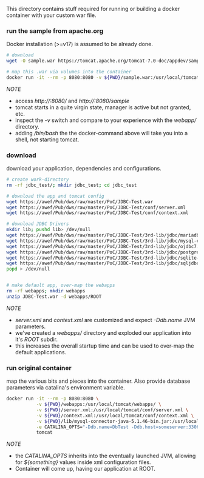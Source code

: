 This directory contains stuff required for running or building a docker container with your custom war file. 

### run the sample from apache.org
Docker installation (>=v17) is assumed to be already done.
```bash
# download
wget -O sample.war https://tomcat.apache.org/tomcat-7.0-doc/appdev/sample/sample.war

# map this .war via volumes into the container
docker run -it --rm -p 8080:8080 -v ${PWD}/sample.war:/usr/local/tomcat/webapps/sample.war tomcat:8.5.33-jre8
```
>
*NOTE*
- access _http://<ip>:8080/_ and _http://<ip>:8080/sample_ 
- tomcat starts in a quite virgin state, manager is active but not granted, etc.
- inspect the _-v_ switch and compare to your experience with the _webapp/_ directory.
- adding _/bin/bash_ the the docker-command above will take you into a shell, not starting tomcat.
> 

### download
download your application, dependencies and configurations.
```bash
# create work-directory
rm -rf jdbc_test/; mkdir jdbc_test; cd jdbc_test

# download the app and tomcat config
wget https://awef/Pub/dws/raw/master/PoC/JDBC-Test.war
wget https://awef/Pub/dws/raw/master/PoC/JDBC-Test/conf/server.xml
wget https://awef/Pub/dws/raw/master/PoC/JDBC-Test/conf/context.xml

# download JDBC Drivers
mkdir lib; pushd lib> /dev/null
wget https://awef/Pub/dws/raw/master/PoC/JDBC-Test/3rd-lib/jdbc/mariadb-java-client-1.2.3.jar
wget https://awef/Pub/dws/raw/master/PoC/JDBC-Test/3rd-lib/jdbc/mysql-connector-java-5.1.46-bin.jar
wget https://awef/Pub/dws/raw/master/PoC/JDBC-Test/3rd-lib/jdbc/ojdbc7.jar
wget https://awef/Pub/dws/raw/master/PoC/JDBC-Test/3rd-lib/jdbc/postgresql-42.2.2.jar
wget https://awef/Pub/dws/raw/master/PoC/JDBC-Test/3rd-lib/jdbc/sqlite-jdbc-3.23.1.jar
wget https://awef/Pub/dws/raw/master/PoC/JDBC-Test/3rd-lib/jdbc/sqljdbc42.jar
popd > /dev/null


# make default app, over-map the webapps
rm -rf webapps; mkdir webapps
unzip JDBC-Test.war -d webapps/ROOT
```
>
*NOTE*
- _server.xml_ and _context.xml_ are customized and expect _-Ddb.name_ JVM parameters.
- we've created a _webapps/_ directory and exploded our application into it's _ROOT_ subdir. 
- this increases the overall startup time and can be used to over-map the default applications.
>

### run original container
map the various bits and pieces into the container. Also provide database parameters via catalina's environment variable.
```bash
docker run -it --rm -p 8080:8080 \
           -v ${PWD}/webapps:/usr/local/tomcat/webapps/ \
           -v ${PWD}/server.xml:/usr/local/tomcat/conf/server.xml \
           -v ${PWD}/context.xml:/usr/local/tomcat/conf/context.xml \
           -v ${PWD}/lib/mysql-connector-java-5.1.46-bin.jar:/usr/local/tomcat/lib/myslq.jar \
           -e CATALINA_OPTS="-Ddb.name=DbTest -Ddb.host=someserver:3306 -Ddb.user=root -Ddb.pass=unsure" \
           tomcat
```
>
*NOTE*
- the _CATALINA_OPTS_ inherits into the eventually launched JVM, allowing for _${something}_ values inside xml configuration files.
- Container will come up, having our application at ROOT. 
>


